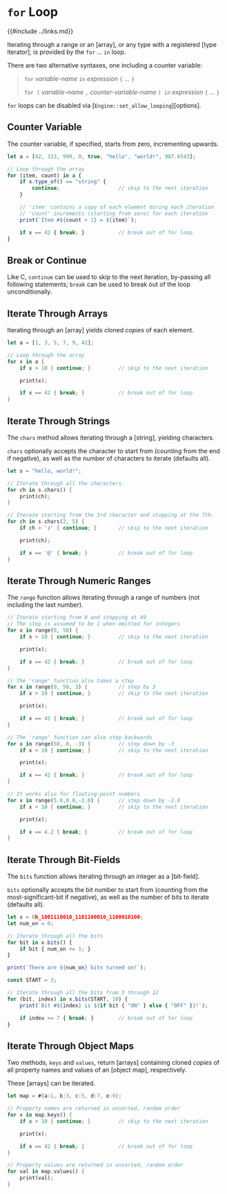 `for` Loop
==========

{{#include ../links.md}}

Iterating through a range or an [array], or any type with a registered [type iterator],
is provided by the `for` ... `in` loop.

There are two alternative syntaxes, one including a counter variable:

> `for` _variable-name_ `in` _expression_ `{` ... `}`
>
> `for (` _variable-name_ `,` _counter-variable-name_ `) in` _expression_ `{` ... `}`

`for` loops can be disabled via [`Engine::set_allow_looping`][options].


Counter Variable
----------------

The counter variable, if specified, starts from zero, incrementing upwards.

```js , no_run
let a = [42, 123, 999, 0, true, "hello", "world!", 987.6543];

// Loop through the array
for (item, count) in a {
    if x.type_of() == "string" {
        continue;                   // skip to the next iteration
    }

    // 'item' contains a copy of each element during each iteration
    // 'count' increments (starting from zero) for each iteration
    print(`Item #${count + 1} = ${item}`);

    if x == 42 { break; }           // break out of for loop
}
```


Break or Continue
-----------------

Like C, `continue` can be used to skip to the next iteration, by-passing all following statements;
`break` can be used to break out of the loop unconditionally.


Iterate Through Arrays
----------------------

Iterating through an [array] yields cloned _copies_ of each element.

```rust no_run
let a = [1, 3, 5, 7, 9, 42];

// Loop through the array
for x in a {
    if x > 10 { continue; }         // skip to the next iteration

    print(x);

    if x == 42 { break; }           // break out of for loop
}
```


Iterate Through Strings
-----------------------

The `chars` method allows iterating through a [string], yielding characters.

`chars` optionally accepts the character to start from (counting from the end if negative), as well
as the number of characters to iterate (defaults all).

```rust no_run
let s = "hello, world!";

// Iterate through all the characters.
for ch in s.chars() {
    print(ch);
}

// Iterate starting from the 3rd character and stopping at the 7th.
for ch in s.chars(2, 5) {
    if ch > 'z' { continue; }       // skip to the next iteration

    print(ch);

    if x == '@' { break; }          // break out of for loop
}
```


Iterate Through Numeric Ranges
-----------------------------

The `range` function allows iterating through a range of numbers
(not including the last number).

```rust no_run
// Iterate starting from 0 and stopping at 49
// The step is assumed to be 1 when omitted for integers
for x in range(0, 50) {
    if x > 10 { continue; }         // skip to the next iteration

    print(x);

    if x == 42 { break; }           // break out of for loop
}

// The 'range' function also takes a step
for x in range(0, 50, 3) {          // step by 3
    if x > 10 { continue; }         // skip to the next iteration

    print(x);

    if x == 42 { break; }           // break out of for loop
}

// The 'range' function can also step backwards
for x in range(50, 0, -3) {         // step down by -3
    if x < 10 { continue; }         // skip to the next iteration

    print(x);

    if x == 42 { break; }           // break out of for loop
}

// It works also for floating-point numbers
for x in range(5.0,0.0,-2.0) {      // step down by -2.0
    if x < 10 { continue; }         // skip to the next iteration

    print(x);

    if x == 4.2 { break; }          // break out of for loop
}
```


Iterate Through Bit-Fields
--------------------------

The `bits` function allows iterating through an integer as a [bit-field].

`bits` optionally accepts the bit number to start from (counting from the most-significant-bit if
negative), as well as the number of bits to iterate (defaults all).


```js , no_run
let x = 0b_1001110010_1101100010_1100010100;
let num_on = 0;

// Iterate through all the bits
for bit in x.bits() {
    if bit { num_on += 1; }
}

print(`There are ${num_on} bits turned on!`);

const START = 3;

// Iterate through all the bits from 3 through 12
for (bit, index) in x.bits(START, 10) {
    print(`Bit #${index} is ${if bit { "ON" } else { "OFF" }}!`);

    if index >= 7 { break; }        // break out of for loop
}
```


Iterate Through Object Maps
--------------------------

Two methods, `keys` and `values`, return [arrays] containing cloned _copies_
of all property names and values of an [object map], respectively.

These [arrays] can be iterated.

```rust no_run
let map = #{a:1, b:3, c:5, d:7, e:9};

// Property names are returned in unsorted, random order
for x in map.keys() {
    if x > 10 { continue; }         // skip to the next iteration

    print(x);

    if x == 42 { break; }           // break out of for loop
}

// Property values are returned in unsorted, random order
for val in map.values() {
    print(val);
}
```
